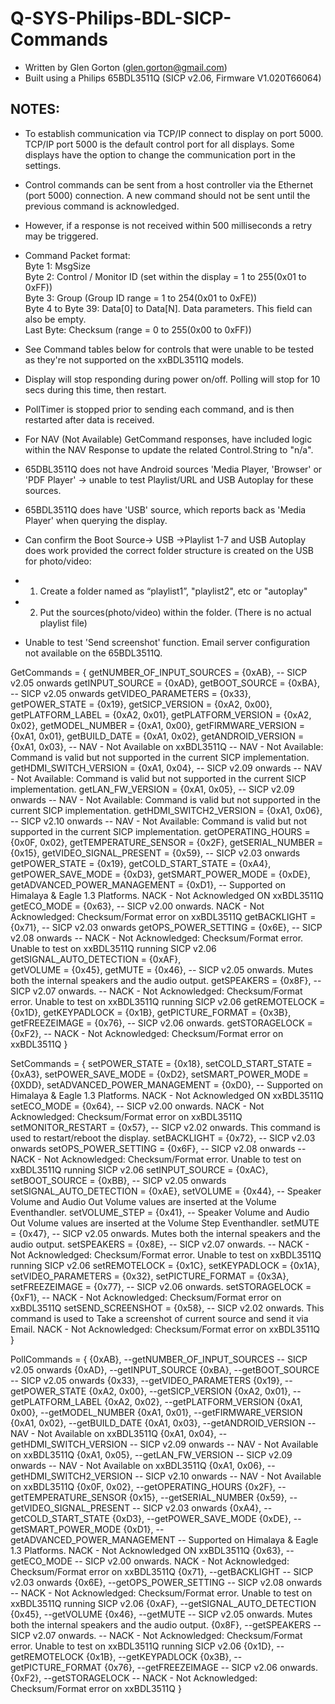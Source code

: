 # Q-SYS-Philips-BDL-SICP-Commands

- Written by Glen Gorton (glen.gorton@gmail.com)
- Built using a Philips 65BDL3511Q (SICP v2.06, Firmware V1.020T66064)

## NOTES:

- To establish communication via TCP/IP connect to display on port 5000. TCP/IP port 5000 is the default control port for all displays. Some displays have the option to change the communication port in the settings.
- Control commands can be sent from a host controller via the Ethernet (port 5000) connection. A new command should not be sent until the previous command is acknowledged.
- However, if a response is not received within 500 milliseconds a retry may be triggered.

- Command Packet format:  
Byte 1: MsgSize  
Byte 2: Control / Monitor ID (set within the display = 1 to 255(0x01 to 0xFF))  
Byte 3: Group (Group ID range = 1 to 254(0x01 to 0xFE))  
Byte 4 to Byte 39: Data[0] to Data[N]. Data parameters. This field can also be empty.  
Last Byte: Checksum (range = 0 to 255(0x00 to 0xFF))  


- See Command tables below for controls that were unable to be tested as they're not supported on the xxBDL3511Q models.
- Display will stop responding during power on/off. Polling will stop for 10 secs during this time, then restart.
- PollTimer is stopped prior to sending each command, and is then restarted after data is received.
- For NAV (Not Available) GetCommand responses, have included logic within the NAV Response to update the related Control.String to "n/a".

- 65DBL3511Q does not have Android sources 'Media Player, 'Browser' or 'PDF Player' -> unable to test Playlist/URL and USB Autoplay for these sources.
- 65BDL3511Q does have 'USB' source, which reports back as 'Media Player' when querying the display.
- Can confirm the Boot Source-> USB ->Playlist 1-7 and USB Autoplay does work provided the correct folder structure is created on the USB for photo/video:
- 1. Create a folder named as “playlist1”, "playlist2", etc or "autoplay"
- 2. Put the sources(photo/video) within the folder. (There is no actual playlist file)

- Unable to test 'Send screenshot' function. Email server configuration not available on the 65BDL3511Q.


GetCommands = {
  getNUMBER_OF_INPUT_SOURCES = {0xAB}, -- SICP v2.05 onwards
  getINPUT_SOURCE = {0xAD},
  getBOOT_SOURCE = {0xBA}, -- SICP v2.05 onwards
  getVIDEO_PARAMETERS = {0x33},
  getPOWER_STATE = {0x19},
  getSICP_VERSION = {0xA2, 0x00},
  getPLATFORM_LABEL = {0xA2, 0x01},
  getPLATFORM_VERSION = {0xA2, 0x02},
  getMODEL_NUMBER = {0xA1, 0x00},
  getFIRMWARE_VERSION = {0xA1, 0x01},
  getBUILD_DATE = {0xA1, 0x02},
  getANDROID_VERSION = {0xA1, 0x03}, -- NAV - Not Available on xxBDL3511Q -- NAV - Not Available: Command is valid but not supported in the current SICP implementation.
  getHDMI_SWITCH_VERSION = {0xA1, 0x04}, -- SICP v2.09 onwards -- NAV - Not Available: Command is valid but not supported in the current SICP implementation.
  getLAN_FW_VERSION = {0xA1, 0x05}, -- SICP v2.09 onwards -- NAV - Not Available: Command is valid but not supported in the current SICP implementation.
  getHDMI_SWITCH2_VERSION = {0xA1, 0x06}, -- SICP v2.10 onwards -- NAV - Not Available: Command is valid but not supported in the current SICP implementation.
  getOPERATING_HOURS = {0x0F, 0x02},
  getTEMPERATURE_SENSOR = {0x2F},
  getSERIAL_NUMBER = {0x15},
  getVIDEO_SIGNAL_PRESENT = {0x59}, -- SICP v2.03 onwards
  getPOWER_STATE = {0x19},
  getCOLD_START_STATE = {0xA4},
  getPOWER_SAVE_MODE = {0xD3},
  getSMART_POWER_MODE = {0xDE},
  getADVANCED_POWER_MANAGEMENT = {0xD1}, -- Supported on Himalaya & Eagle 1.3 Platforms. NACK - Not Acknowledged ON xxBDL3511Q
  getECO_MODE = {0x63}, -- SICP v2.00 onwards. NACK - Not Acknowledged: Checksum/Format error on xxBDL3511Q
  getBACKLIGHT = {0x71}, -- SICP v2.03 onwards
  getOPS_POWER_SETTING = {0x6E}, -- SICP v2.08 onwards -- NACK - Not Acknowledged: Checksum/Format error. Unable to test on xxBDL3511Q running SICP v2.06
  getSIGNAL_AUTO_DETECTION = {0xAF},  
  getVOLUME = {0x45},
  getMUTE = {0x46}, -- SICP v2.05 onwards. Mutes both the internal speakers and the audio output.
  getSPEAKERS = {0x8F}, -- SICP v2.07 onwards. -- NACK - Not Acknowledged: Checksum/Format error. Unable to test on xxBDL3511Q running SICP v2.06
  getREMOTELOCK = {0x1D},
  getKEYPADLOCK = {0x1B},
  getPICTURE_FORMAT = {0x3B},
  getFREEZEIMAGE = {0x76}, -- SICP v2.06 onwards.
  getSTORAGELOCK = {0xF2}, -- NACK - Not Acknowledged: Checksum/Format error on xxBDL3511Q
}

SetCommands = {
  setPOWER_STATE = {0x18},
  setCOLD_START_STATE = {0xA3},
  setPOWER_SAVE_MODE = {0xD2},
  setSMART_POWER_MODE = {0XDD},
  setADVANCED_POWER_MANAGEMENT = {0xD0}, -- Supported on Himalaya & Eagle 1.3 Platforms. NACK - Not Acknowledged ON xxBDL3511Q
  setECO_MODE = {0x64}, -- SICP v2.00 onwards. NACK - Not Acknowledged: Checksum/Format error on xxBDL3511Q
  setMONITOR_RESTART = {0x57}, -- SICP v2.02 onwards. This command is used to restart/reboot the display.
  setBACKLIGHT = {0x72}, -- SICP v2.03 onwards
  setOPS_POWER_SETTING = {0x6F}, -- SICP v2.08 onwards -- NACK - Not Acknowledged: Checksum/Format error. Unable to test on xxBDL3511Q running SICP v2.06
  setINPUT_SOURCE = {0xAC},
  setBOOT_SOURCE = {0xBB}, -- SICP v2.05 onwards  
  setSIGNAL_AUTO_DETECTION = {0xAE},
  setVOLUME = {0x44}, -- Speaker Volume and Audio Out Volume values are inserted at the Volume Eventhandler.
  setVOLUME_STEP = {0x41}, -- Speaker Volume and Audio Out Volume values are inserted at the Volume Step Eventhandler.
  setMUTE = {0x47}, -- SICP v2.05 onwards. Mutes both the internal speakers and the audio output.
  setSPEAKERS = {0x8E}, -- SICP v2.07 onwards. -- NACK - Not Acknowledged: Checksum/Format error. Unable to test on xxBDL3511Q running SICP v2.06
  setREMOTELOCK = {0x1C},
  setKEYPADLOCK = {0x1A},
  setVIDEO_PARAMETERS = {0x32},
  setPICTURE_FORMAT = {0x3A},  
  setFREEZEIMAGE = {0x77}, -- SICP v2.06 onwards.
  setSTORAGELOCK = {0xF1}, -- NACK - Not Acknowledged: Checksum/Format error on xxBDL3511Q
  setSEND_SCREENSHOT = {0x58}, -- SICP v2.02 onwards. This command is used to Take a screenshot of current source and send it via Email. NACK - Not Acknowledged: Checksum/Format error on xxBDL3511Q
}

PollCommands = {
  {0xAB}, --getNUMBER_OF_INPUT_SOURCES -- SICP v2.05 onwards
  {0xAD}, --getINPUT_SOURCE
  {0xBA}, --getBOOT_SOURCE -- SICP v2.05 onwards
  {0x33}, --getVIDEO_PARAMETERS
  {0x19}, --getPOWER_STATE
  {0xA2, 0x00}, --getSICP_VERSION
  {0xA2, 0x01}, --getPLATFORM_LABEL
  {0xA2, 0x02}, --getPLATFORM_VERSION
  {0xA1, 0x00}, --getMODEL_NUMBER
  {0xA1, 0x01}, --getFIRMWARE_VERSION
  {0xA1, 0x02}, --getBUILD_DATE
  {0xA1, 0x03}, --getANDROID_VERSION -- NAV - Not Available on xxBDL3511Q
  {0xA1, 0x04}, --getHDMI_SWITCH_VERSION -- SICP v2.09 onwards -- NAV - Not Available on xxBDL3511Q
  {0xA1, 0x05}, --getLAN_FW_VERSION -- SICP v2.09 onwards -- NAV - Not Available on xxBDL3511Q
  {0xA1, 0x06}, --getHDMI_SWITCH2_VERSION -- SICP v2.10 onwards -- NAV - Not Available on xxBDL3511Q
  {0x0F, 0x02}, --getOPERATING_HOURS
  {0x2F}, --getTEMPERATURE_SENSOR
  {0x15}, --getSERIAL_NUMBER
  {0x59}, --getVIDEO_SIGNAL_PRESENT -- SICP v2.03 onwards
  {0xA4}, --getCOLD_START_STATE
  {0xD3}, --getPOWER_SAVE_MODE
  {0xDE}, --getSMART_POWER_MODE
  {0xD1}, --getADVANCED_POWER_MANAGEMENT -- Supported on Himalaya & Eagle 1.3 Platforms. NACK - Not Acknowledged ON xxBDL3511Q
  {0x63}, --getECO_MODE -- SICP v2.00 onwards. NACK - Not Acknowledged: Checksum/Format error on xxBDL3511Q
  {0x71}, --getBACKLIGHT -- SICP v2.03 onwards
  {0x6E}, --getOPS_POWER_SETTING -- SICP v2.08 onwards -- NACK - Not Acknowledged: Checksum/Format error. Unable to test on xxBDL3511Q running SICP v2.06
  {0xAF}, --getSIGNAL_AUTO_DETECTION
  {0x45}, --getVOLUME
  {0x46}, --getMUTE -- SICP v2.05 onwards. Mutes both the internal speakers and the audio output.
  {0x8F}, --getSPEAKERS -- SICP v2.07 onwards. -- NACK - Not Acknowledged: Checksum/Format error. Unable to test on xxBDL3511Q running SICP v2.06
  {0x1D}, --getREMOTELOCK
  {0x1B}, --getKEYPADLOCK
  {0x3B}, --getPICTURE_FORMAT
  {0x76}, --getFREEZEIMAGE -- SICP v2.06 onwards.
  {0xF2}, --getSTORAGELOCK -- NACK - Not Acknowledged: Checksum/Format error on xxBDL3511Q
}

